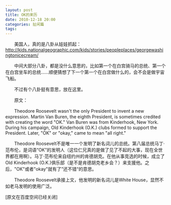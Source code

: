 ```yaml
---
layout: post
title: OK的来历
date: 2010-12-18 20:00
categories: 扯闲篇
tags: 
---
```



　　美国人，真的是八卦从娃娃抓起：http://kids.nationalgeographic.com/kids/stories/peopleplaces/georgewashingtonicecream/

　　中间大部分八卦，都是没什么意思的，比如第一个在白宫骑马的总统、第一个在白宫坐车的总统……顺便猜想了下一个第一个在白宫做什么的，会不会是做宇宙飞船。

<!-- more -->



　　不过有个八卦挺有意思，放在这里。

　　原文：

　　Theodore Roosevelt wasn't the only President to invent a new expression. Martin Van Buren, the eighth President, is sometimes credited with creating the word "OK." Van Buren was from Kinderhook, New York. During his campaign, Old Kinderhook (O.K.) clubs formed to support the President. Later, "OK" or "okay," came to mean "all right."

　　Theodore Roosevelt不是唯一一个发明了新名词儿的总统。第八届总统马丁·范布伦，是词语“OK”的发明人（这位仁兄真的是做了见了不起的大事，现在全世界都在用啊）。马丁·范布伦来自纽约州的肯德胡克。在他从事竞选的时候，成立了Old Kinderhook (O.K.)俱乐部（是不是肯德胡克老乡会？）来支援他。之后，"OK"或者"okay"就有了”还不错“的意思。

　　Theodore Roosevelt承接上文，他发明的新名词儿是White House，显然不如老马发明的使用广泛。

[原文在百度空间已经关闭]

